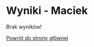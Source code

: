 # Wyniki - Maciek

Brak wyników!

<!-- Numer zadania | Liczba uzyskanych punktów | Liczba punktów do zdobycia
------------ | ------------- | ------------
1 | 0  | 4
2| 0  | 11

Twój wynik to: <strong>0/15</strong> -->

[Powrót do strony głównej](/korepetycje-cpp/)